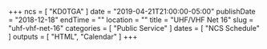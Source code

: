 +++
ncs = [ "KD0TGA" ]
date = "2019-04-21T21:00:00-05:00"
publishDate = "2018-12-18"
endTime = ""
location = ""
title = "UHF/VHF Net 16"
slug = "uhf-vhf-net-16"
categories = [ "Public Service" ]
dates = [ "NCS Schedule" ]
outputs = [ "HTML", "Calendar" ]
+++
